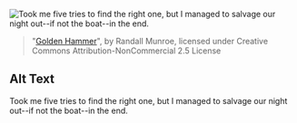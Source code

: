 ![Took me five tries to find the right one, but I managed to salvage our night out--if not the boat--in the end.](https://imgs.xkcd.com/comics/golden_hammer.png)
> "[Golden Hammer](https://xkcd.com/801/)", by Randall Munroe, licensed under Creative Commons Attribution-NonCommercial 2.5 License

## Alt Text
Took me five tries to find the right one, but I managed to salvage our night out--if not the boat--in the end.
